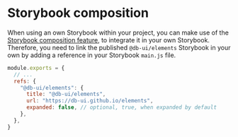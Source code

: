 # Storybook composition

When using an own Storybook within your project, you can make use of the [Storybook composition feature](https://storybook.js.org/docs/react/sharing/storybook-composition), to integrate it in your own Storybook.
Therefore, you need to link the published `@db-ui/elements` Storybook in your own by adding a reference in your Storybook `main.js` file.

```js
module.exports = {
  // ...
  refs: {
    "@db-ui/elements": {
      title: "@db-ui/elements",
      url: "https://db-ui.github.io/elements",
      expanded: false, // optional, true, when expanded by default
    },
  },
}
```
